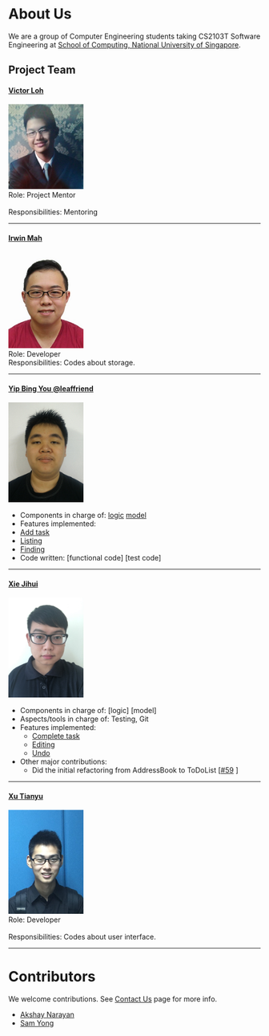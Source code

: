 # About Us

We are a group of Computer Engineering students taking CS2103T Software Engineering at [School of Computing, National University of Singapore](http://www.comp.nus.edu.sg).

## Project Team

#### [Victor Loh](https://github.com/lohvht)
<img src="images/VictorLoh.jpg" width="150"><br>
 Role: Project Mentor <br>  
 Responsibilities: Mentoring

 -----

#### [Irwin Mah](https://github.com/chooxy) <br>
<img src="images/IrwinMah.jpg" width="150"><br>
Role: Developer <br>
Responsibilities: Codes about storage.

-----

#### [Yip Bing You @leaffriend](https://github.com/leaffriend)
<img src="images/YipBingYou.jpg" width="150"><br>
* Components in charge of: [logic](https://github.com/CS2103AUG2016-T16-C4/main/blob/master/docs/DeveloperGuide.md#logic-component) [model](https://github.com/CS2103AUG2016-T16-C4/main/blob/master/docs/DeveloperGuide.md#model-component)
* Features implemented:
 * [Add task](https://github.com/CS2103AUG2016-T16-C4/main/blob/master/docs/UserGuide.md#adding-a-task-add)
 * [Listing](https://github.com/CS2103AUG2016-T16-C4/main/blob/master/docs/UserGuide.md#listing)
 * [Finding](https://github.com/CS2103AUG2016-T16-C4/main/blob/master/docs/UserGuide.md#finding)
* Code written: [functional code] [test code]

-----

#### [Xie Jihui](https://github.com/xjh666)
<img src="images/XieJihui.JPG" width="150"><br>
* Components in charge of: [logic] [model]
* Aspects/tools in charge of: Testing, Git
* Features implemented:
   * [Complete task](https://github.com/CS2103AUG2016-T16-C4/main/blob/master/docs/UserGuide.md#complete-a-task-complete)
   * [Editing](https://github.com/CS2103AUG2016-T16-C4/main/blob/master/docs/UserGuide.md#editing)
   * [Undo](https://github.com/CS2103AUG2016-T16-C4/main/blob/master/docs/UserGuide.md#undo-action-undo)
* Other major contributions:
  * Did the initial refactoring from AddressBook to ToDoList [[#59](https://github.com/CS2103AUG2016-T16-C4/main/pull/59) ]

-----

#### [Xu Tianyu](https://github.com/yeetee179)
<img src="images/XuTianyu.jpg" width="150"><br>
Role: Developer <br>  
Responsibilities: Codes about user interface.

-----

# Contributors

We welcome contributions. See [Contact Us](ContactUs.md) page for more info.

* [Akshay Narayan](https://github.com/se-edu/addressbook-level4/pulls?q=is%3Apr+author%3Aokkhoy)
* [Sam Yong](https://github.com/se-edu/addressbook-level4/pulls?q=is%3Apr+author%3Amauris)
